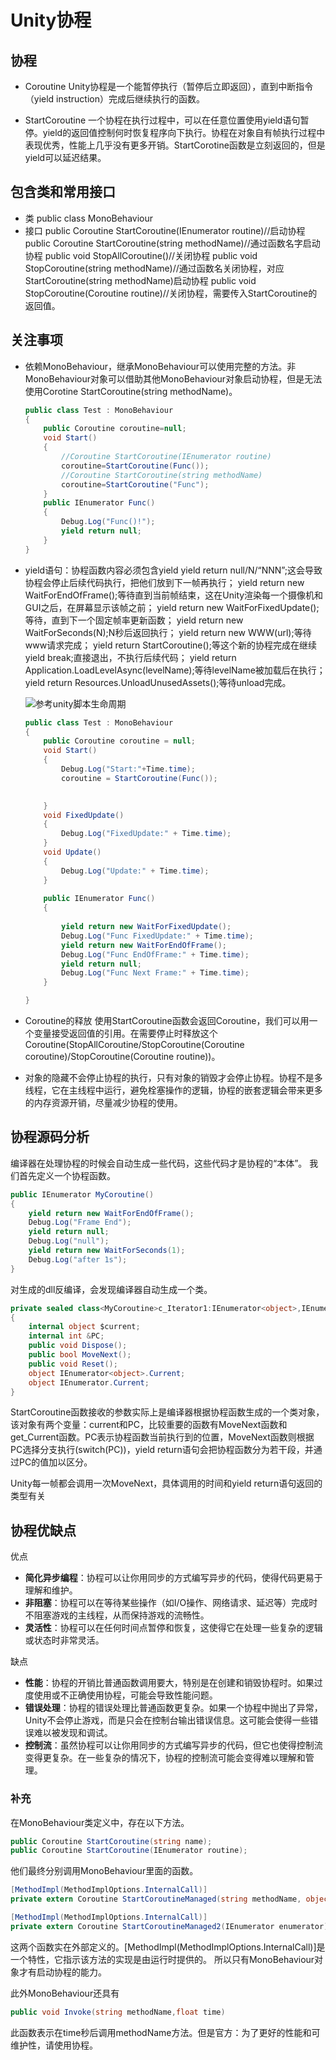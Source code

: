 # Unity协程

## 协程

* Coroutine
	Unity协程是一个能暂停执行（暂停后立即返回），直到中断指令（yield instruction）完成后继续执行的函数。

* StartCoroutine
	一个协程在执行过程中，可以在任意位置使用yield语句暂停。yield的返回值控制何时恢复程序向下执行。协程在对象自有帧执行过程中表现优秀，性能上几乎没有更多开销。StartCorotine函数是立刻返回的，但是yield可以延迟结果。

## 包含类和常用接口

* 类
	public class MonoBehaviour
* 接口
	public Coroutine StartCoroutine(IEnumerator routine)//启动协程
	public Coroutine StartCoroutine(string methodName)//通过函数名字启动协程
	public void StopAllCoroutine()//关闭协程
	public void StopCoroutine(string methodName)//通过函数名关闭协程，对应StartCoroutine(string methodName)启动协程
	public void StopCoroutine(Coroutine routine)//关闭协程，需要传入StartCoroutine的返回值。

## 关注事项

* 依赖MonoBehaviour，继承MonoBehaviour可以使用完整的方法。非MonoBehaviour对象可以借助其他MonoBehaviour对象启动协程，但是无法使用Corotine StartCoroutine(string methodName)。

	```c#
	public class Test : MonoBehaviour
	{
	    public Coroutine coroutine=null;
	    void Start()
	    {
	        //Coroutine StartCoroutine(IEnumerator routine)
	        coroutine=StartCoroutine(Func());
	        //Coroutine StartCoroutine(string methodName)
	        coroutine=StartCoroutine("Func");
	    }
	    public IEnumerator Func()
	    {
	        Debug.Log("Func()!");
	        yield return null;
	    }
	}
	```

* yield语句：协程函数内容必须包含yield
	yield return null/N/“NNN”;这会导致协程会停止后续代码执行，把他们放到下一帧再执行；
	yield return new WaitForEndOfFrame();等待直到当前帧结束，这在Unity渲染每一个摄像机和GUI之后，在屏幕显示该帧之前；
	yield return new WaitForFixedUpdate();等待，直到下一个固定帧率更新函数；
	yield return new WaitForSeconds(N);N秒后返回执行；
	yield return new WWW(url);等待www请求完成；
	yield return StartCoroutine();等这个新的协程完成在继续
	yield break;直接退出，不执行后续代码；
	yield return Application.LoadLevelAsync(levelName);等待levelName被加载后在执行；
	yield return Resources.UnloadUnusedAssets();等待unload完成。

	![参考unity脚本生命周期](D:\电子书\monobehaviour_flowchart.svg)

	```c#
	public class Test : MonoBehaviour
	{
	    public Coroutine coroutine = null;
	    void Start()
	    {
	        Debug.Log("Start:"+Time.time);
	        coroutine = StartCoroutine(Func());
	        
	
	    }
	    void FixedUpdate()
	    {
	        Debug.Log("FixedUpdate:" + Time.time);
	    }
	    void Update()
	    {
	        Debug.Log("Update:" + Time.time);
	    }
	    
	    public IEnumerator Func()
	    {
	        
	        yield return new WaitForFixedUpdate();
	        Debug.Log("Func FixedUpdate:" + Time.time);
	        yield return new WaitForEndOfFrame();
	        Debug.Log("Func EndOfFrame:" + Time.time);
	        yield return null;
	        Debug.Log("Func Next Frame:" + Time.time);
	    }
	
	}
	```

	

* Coroutine的释放
	使用StartCoroutine函数会返回Coroutine，我们可以用一个变量接受返回值的引用。在需要停止时释放这个Coroutine(StopAllCoroutine/StopCoroutine(Coroutine coroutine)/StopCoroutine(Coroutine routine))。

* 对象的隐藏不会停止协程的执行，只有对象的销毁才会停止协程。协程不是多线程，它在主线程中运行，避免栓塞操作的逻辑，协程的嵌套逻辑会带来更多的内存资源开销，尽量减少协程的使用。

## 协程源码分析

编译器在处理协程的时候会自动生成一些代码，这些代码才是协程的“本体”。
我们首先定义一个协程函数。

``` c#
public IEnumerator MyCoroutine()
{
    yield return new WaitForEndOfFrame();
    Debug.Log("Frame End");
    yield return null;
    Debug.Log("null");
    yield return new WaitForSeconds(1);
    Debug.Log("after 1s");
}
```

对生成的dll反编译，会发现编译器自动生成一个类。

```c#
private sealed class<MyCoroutine>c_Iterator1:IEnumerator<object>,IEnumerator,IDisposable
{
    internal object $current;
    internal int &PC;
    public void Dispose();
	public bool MoveNext();
	public void Reset();
	object IEnumerator<object>.Current;
	object IEnumerator.Current;
}
```

StartCoroutine函数接收的参数实际上是编译器根据协程函数生成的一个类对象，该对象有两个变量：current和PC，比较重要的函数有MoveNext函数和get_Current函数。PC表示协程函数当前执行到的位置，MoveNext函数则根据PC选择分支执行(switch(PC))，yield return语句会把协程函数分为若干段，并通过PC的值加以区分。

Unity每一帧都会调用一次MoveNext，具体调用的时间和yield return语句返回的类型有关

## 协程优缺点

优点

* **简化异步编程**：协程可以让你用同步的方式编写异步的代码，使得代码更易于理解和维护。
* **非阻塞**：协程可以在等待某些操作（如I/O操作、网络请求、延迟等）完成时不阻塞游戏的主线程，从而保持游戏的流畅性。
* **灵活性**：协程可以在任何时间点暂停和恢复，这使得它在处理一些复杂的逻辑或状态时非常灵活。

缺点

* **性能**：协程的开销比普通函数调用要大，特别是在创建和销毁协程时。如果过度使用或不正确使用协程，可能会导致性能问题。
* **错误处理**：协程的错误处理比普通函数更复杂。如果一个协程中抛出了异常，Unity不会停止游戏，而是只会在控制台输出错误信息。这可能会使得一些错误难以被发现和调试。
* **控制流**：虽然协程可以让你用同步的方式编写异步的代码，但它也使得控制流变得更复杂。在一些复杂的情况下，协程的控制流可能会变得难以理解和管理。

### 补充

在MonoBehaviour类定义中，存在以下方法。
``` c#
public Coroutine StartCoroutine(string name);
public Coroutine StartCoroutine(IEnumerator routine);
```

他们最终分别调用MonoBehaviour里面的函数。
``` c#
[MethodImpl(MethodImplOptions.InternalCall)]
private extern Coroutine StartCoroutineManaged(string methodName, object value);

[MethodImpl(MethodImplOptions.InternalCall)]
private extern Coroutine StartCoroutineManaged2(IEnumerator enumerator);
```

这两个函数实在外部定义的。[MethodImpl(MethodImplOptions.InternalCall)]是一个特性，它指示该方法的实现是由运行时提供的。
所以只有MonoBehaviour对象才有启动协程的能力。

此外MonoBehaviour还具有
``` c#
public void Invoke(string methodName,float time)
```

此函数表示在time秒后调用methodName方法。但是官方：为了更好的性能和可维护性，请使用协程。

